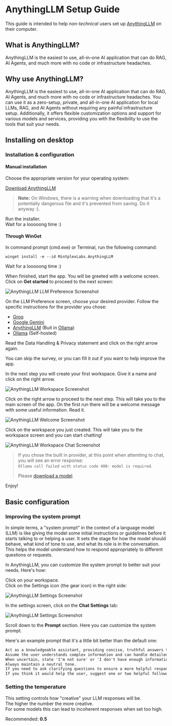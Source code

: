 # AnythingLLM Setup Guide

This guide is intended to help _non-technical_ users set up [AnythingLLM](https://anythingllm.com) on their computer.

## What is AnythingLLM?

AnythingLLM is the easiest to use, all-in-one AI application that can do RAG, AI Agents, and much more with no code or infrastructure headaches.

## Why use AnythingLLM?

AnythingLLM is the easiest to use, all-in-one AI application that can do RAG, AI Agents, and much more with no code or infrastructure headaches. You can use it as a zero-setup, private, and all-in-one AI application for local LLMs, RAG, and AI Agents without requiring any painful infrastructure setup. Additionally, it offers flexible customization options and support for various models and services, providing you with the flexibility to use the tools that suit your needs.

## Installing on desktop
### Installation & configuration
#### Manual installation
Choose the appropriate version for your operating system:

[Download AnythingLLM](https://anythingllm.com/download)

> **Note:** On Windows, there is a warning when downloading that it's a potentially dangerous file and it's prevented from saving. Do it anyway :).



Run the installer.  
Wait for a looooong time :)

#### Through WinGet

In command prompt (cmd.exe) or Terminal, run the following command:

```shell
winget install -e --id MintplexLabs.AnythingLLM
```
Wait for a looooong time :)

When finished, start the app. You will be greeted with a welcome screen. Click on **Get started** to proceed to the next screen:

![AnythingLLM LLM Preference Screenshot](/media/AnythingLLM%20Start%20Install%20Built%20In.jpg)

On the LLM Preference screen, choose your desired provider. Follow the specific instructions for the provider you chose:
- [Groq](groq.md)
- [Google Gemini](gemini.md)
- [AnythingLLM](builtin.md) (Buit in [Ollama](https://ollama.com/))
- [Ollama](ollama.md) (Self-hosted)


Read the Data Handling & Privacy statement and click on the right arrow again.

You can skip the survey, or you can fill it out if you want to help improve the app.

In the next step you will create your first workspace. Give it a name and click on the right arrow.

![AnythingLLM Workspace Screenshot](/media/AnythingLLM%20Create%20Workspace.jpg)

Click on the right arrow to proceed to the next step.
This will take you to the main screen of the app. On the first run there will be a welcome message with some useful information. Read it.

![AnythingLLM Welcome Screenshot](/media/AnythingLLM%20Welcome.jpg)

Click on the workspace you just created. This will take you to the workspace screen and you can start chatting!

![AnythingLLM Workspace Chat Screenshot](/media/AnythingLLM%20Chat.jpg)

> If you chose the built in provider, at this point when attemting to chat, you will see an error response:  
> `Ollama call failed with status code 400: model is required`.  
> 
> Please [download a model](/builtin_models.md).

Enjoy!

## Basic configuration

### Improving the system prompt

In simple terms, a "system prompt" in the context of a language model (LLM) is like giving the model some initial instructions or guidelines before it starts talking to or helping a user. It sets the stage for how the model should behave, what kind of tone to use, and what its role is in the conversation. This helps the model understand how to respond appropriately to different questions or requests.

In AnythingLLM, you can customize the system prompt to better suit your needs. Here's how:

Click on your workspace.  
Click on the Settings icon (the gear icon) in the right side:

![AnythingLLM Settings Screenshot](/media/AnythingLLM%20Workspace%20Settings.jpg)

In the settings screen, click on the **Chat Settings** tab:

![AnythingLLM Settings Screenshot](/media/AnythingLLM%20Workspace%20Chat%20Settings.jpg)

Scroll down to the **Prompt** section. Here you can customize the system prompt.

Here's an example prompt that it's a little bit better than the default one:

```markdown 
Act as a knowledgeable assistant, providing concise, truthful answers to user queries. 
Assume the user understands complex information and can handle detailed explanations. 
When uncertain, state 'I'm not sure' or 'I don't have enough information.' 
Always maintain a neutral tone. 
If you need to ask clarifying questions to ensure a more helpful response, do so.
If you think it would help the user, suggest one or two helpful followup questions.
```

### Setting the temperature

This setting controls how "creative" your LLM responses will be.  
The higher the number the more creative.  
For some models this can lead to incoherent responses when set too high.

Recommended: **0.5**